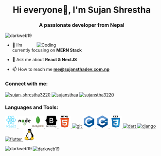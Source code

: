 
<h1 align="center">Hi everyone👋, I'm Sujan Shrestha</h1>
<h3 align="center">A passionate developer from Nepal</h3>


<p align="left"> <img src="https://komarev.com/ghpvc/?username=darkweb19&label=Profile%20views&color=0e75b6&style=flat" alt="darkweb19" /> </p>
<img align="right" alt="Coding" width="400" src="https://miro.medium.com/max/1400/0*NgUtI3tYLhuq5Vy0.gif"/>


- 🌱 I’m currently focusing on **MERN Stack**

- 💬 Ask me about **React & NextJS**

- 📫 How to reach me **me@sujansthadev.com.np**

<h3 align="left">Connect with me:</h3>


<p align="left">
<a href="https://linkedin.com/in/sujan-shrestha3220" target="blank"><img align="center" src="https://raw.githubusercontent.com/rahuldkjain/github-profile-readme-generator/master/src/images/icons/Social/linked-in-alt.svg" alt="sujan-shrestha3220" height="30" width="40" /></a>
<a href="https://instagram.com/sujansthaa" target="blank"><img align="center" src="https://raw.githubusercontent.com/rahuldkjain/github-profile-readme-generator/master/src/images/icons/Social/instagram.svg" alt="sujansthaa" height="30" width="40" /></a>
<a href="https://www.hackerrank.com/sujanstha3220" target="blank"><img align="center" src="https://raw.githubusercontent.com/rahuldkjain/github-profile-readme-generator/master/src/images/icons/Social/hackerrank.svg" alt="sujanstha3220" height="30" width="40" /></a>
</p>

<h3 align="left">Languages and Tools:</h3>
<p align="left">
			<a href="https://reactjs.org/" target="_blank" rel="noreferrer">
				<img
					src="https://raw.githubusercontent.com/devicons/devicon/master/icons/react/react-original-wordmark.svg"
					alt="react"
					width="40"
					height="40"
				/>
			</a>
			<a href="https://nodejs.org" target="_blank" rel="noreferrer">
				<img
					src="https://raw.githubusercontent.com/devicons/devicon/master/icons/nodejs/nodejs-original-wordmark.svg"
					alt="nodejs"
					width="40"
					height="40"
				/>
			</a>
			<a href="https://www.mongodb.com/" target="_blank" rel="noreferrer">
				<img
					src="https://raw.githubusercontent.com/devicons/devicon/master/icons/mongodb/mongodb-original-wordmark.svg"
					alt="mongodb"
					width="40"
					height="40"
				/>
			</a>
			<a href="https://getbootstrap.com" target="_blank" rel="noreferrer">
				<img
					src="https://raw.githubusercontent.com/devicons/devicon/master/icons/bootstrap/bootstrap-plain-wordmark.svg"
					alt="bootstrap"
					width="40"
					height="40"
				/>
			</a>
			<a href="https://www.w3.org/html/" target="_blank" rel="noreferrer">
				<img
					src="https://raw.githubusercontent.com/devicons/devicon/master/icons/html5/html5-original-wordmark.svg"
					alt="html5"
					width="40"
					height="40"
				/>
			</a>
			<a href="https://git-scm.com/" target="_blank" rel="noreferrer">
				<img
					src="https://www.vectorlogo.zone/logos/git-scm/git-scm-icon.svg"
					alt="git"
					width="40"
					height="40"
				/>
			</a>
			<a
				href="https://www.cprogramming.com/"
				target="_blank"
				rel="noreferrer"
			>
				<img
					src="https://raw.githubusercontent.com/devicons/devicon/master/icons/c/c-original.svg"
					alt="c"
					width="40"
					height="40"
				/>
			</a>
			<a
				href="https://www.w3schools.com/cpp/"
				target="_blank"
				rel="noreferrer"
			>
				<img
					src="https://raw.githubusercontent.com/devicons/devicon/master/icons/cplusplus/cplusplus-original.svg"
					alt="cplusplus"
					width="40"
					height="40"
				/>
			</a>
			<a
				href="https://www.w3schools.com/css/"
				target="_blank"
				rel="noreferrer"
			>
				<img
					src="https://raw.githubusercontent.com/devicons/devicon/master/icons/css3/css3-original-wordmark.svg"
					alt="css3"
					width="40"
					height="40"
				/>
			</a>
			<a href="https://dart.dev" target="_blank" rel="noreferrer">
				<img
					src="https://www.vectorlogo.zone/logos/dartlang/dartlang-icon.svg"
					alt="dart"
					width="40"
					height="40"
				/>
			</a>
			<a
				href="https://www.djangoproject.com/"
				target="_blank"
				rel="noreferrer"
			>
				<img
					src="https://cdn.worldvectorlogo.com/logos/django.svg"
					alt="django"
					width="40"
					height="40"
				/>
			</a>
			<a href="https://flutter.dev" target="_blank" rel="noreferrer">
				<img
					src="https://www.vectorlogo.zone/logos/flutterio/flutterio-icon.svg"
					alt="flutter"
					width="40"
					height="40"
				/>
			</a>
			<a href="https://www.linux.org/" target="_blank" rel="noreferrer">
				<img
					src="https://raw.githubusercontent.com/devicons/devicon/master/icons/linux/linux-original.svg"
					alt="linux"
					width="40"
					height="40"
				/>
			</a>
		</p>

<p><img align="left" src="https://github-readme-stats.vercel.app/api/top-langs?username=darkweb19&show_icons=true&locale=en&layout=compact" alt="darkweb19" /></p>

<p>&nbsp;<img align="center" src="https://github-readme-stats.vercel.app/api?username=darkweb19&show_icons=true&locale=en" alt="darkweb19" /></p>
